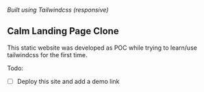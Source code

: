 _Built using Tailwindcss (responsive)_
## Calm Landing Page Clone

This static website was developed as POC while trying to learn/use tailwindcss for the first time.

Todo:
- [ ] Deploy this site and add a demo link
